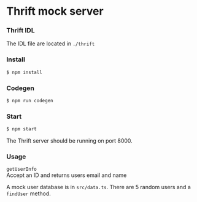 # Thrift mock server

### Thrift IDL
The IDL file are located in `./thrift`

### Install

```sh
$ npm install
```

### Codegen

```sh
$ npm run codegen
```

### Start

```sh
$ npm start
```

The Thrift server should be running on port 8000.

### Usage
`getUserInfo`  
Accept an ID and returns users email and name  

A mock user database is in `src/data.ts`. There are 5 random users and a `findUser` method.

